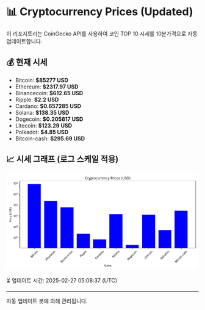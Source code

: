 
# 📊 Cryptocurrency Prices (Updated)

이 리포지토리는 CoinGecko API를 사용하여 코인 TOP 10 시세를 10분가격으로 자동 업데이트합니다.

## 💰 현재 시세
- Bitcoin: **$85277 USD**
- Ethereum: **$2317.97 USD**
- Binancecoin: **$612.65 USD**
- Ripple: **$2.2 USD**
- Cardano: **$0.657285 USD**
- Solana: **$138.35 USD**
- Dogecoin: **$0.205817 USD**
- Litecoin: **$123.29 USD**
- Polkadot: **$4.85 USD**
- Bitcoin-cash: **$295.69 USD**

## 📈 시세 그래프 (로그 스케일 적용)
![Crypto Prices](crypto_prices.png)

⏳ 업데이트 시간: 2025-02-27 05:08:37 (UTC)

---
자동 업데이트 봇에 의해 관리됩니다.
